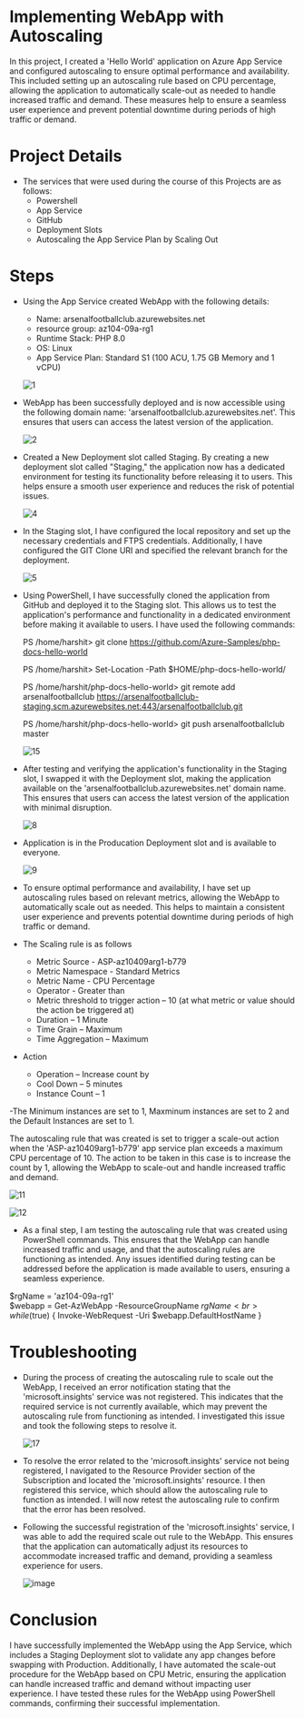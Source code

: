 # Implementing WebApp with Autoscaling

In this project, I created a 'Hello World' application on Azure App Service and configured autoscaling to ensure optimal performance and availability. This included setting up an autoscaling rule based on CPU percentage, allowing the application to automatically scale-out as needed to handle increased traffic and demand. These measures help to ensure a seamless user experience and prevent potential downtime during periods of high traffic or demand.

# Project Details
 - The services that were used during the course of this Projects are as follows:
     - Powershell 
     - App Service
     - GitHub
     - Deployment Slots
     - Autoscaling the App Service Plan by Scaling Out 
   

# Steps

- Using the App Service created WebApp with the following details:
   - Name: arsenalfootballclub.azurewebsites.net
   - resource group: az104-09a-rg1
   - Runtime Stack: PHP 8.0   
   - OS: Linux
   - App Service Plan: Standard S1 (100 ACU, 1.75 GB Memory and 1 vCPU)
   
  
  ![1](https://user-images.githubusercontent.com/106948902/236281797-1a60d2cc-e0bc-4c1d-b9cd-b6f10228cfdf.jpg)
 

- WebApp has been successfully deployed and is now accessible using the following domain name: 'arsenalfootballclub.azurewebsites.net'. This ensures that users can access the latest version of the application.
 
 
  ![2](https://user-images.githubusercontent.com/106948902/236281877-cd484dd6-c0af-4328-baef-46565f911fea.jpg)

   
- Created a New Deployment slot called Staging. By creating a new deployment slot called "Staging," the application now has a dedicated environment for testing its functionality before releasing it to users. This helps ensure a smooth user experience and reduces the risk of potential issues.

  ![4](https://user-images.githubusercontent.com/106948902/236282009-043b006d-590e-4950-bc54-962e78868545.jpg)

- In the Staging slot, I have configured the local repository and set up the necessary credentials and FTPS credentials. Additionally, I have configured the GIT Clone URI and specified the relevant branch for the deployment.

  ![5](https://user-images.githubusercontent.com/106948902/236282145-7670d489-bf58-4279-b9bc-f5e6e45d31e4.jpg)

- Using PowerShell, I have successfully cloned the application from GitHub and deployed it to the Staging slot. This allows us to test the application's performance and functionality in a dedicated environment before making it available to users. I have used the following commands:

  PS /home/harshit> git clone https://github.com/Azure-Samples/php-docs-hello-world <br>

  PS /home/harshit> Set-Location -Path $HOME/php-docs-hello-world/ <br>

  PS /home/harshit/php-docs-hello-world> git remote add arsenalfootballclub https://arsenalfootballclub-staging.scm.azurewebsites.net:443/arsenalfootballclub.git <br>

  PS /home/harshit/php-docs-hello-world> git push arsenalfootballclub master  

  ![15](https://user-images.githubusercontent.com/106948902/236282426-18f93993-a6a1-4d55-8d75-56fb1b830b03.png)

- After testing and verifying the application's functionality in the Staging slot, I swapped it with the Deployment slot, making the application available on the 'arsenalfootballclub.azurewebsites.net' domain name. This ensures that users can access the latest version of the application with minimal disruption.

  ![8](https://user-images.githubusercontent.com/106948902/236282525-8a2b072e-2e81-4b4b-96aa-8989a07f2294.jpg)

- Application is in the Producation Deployment slot and is available to everyone.  
  
  ![9](https://user-images.githubusercontent.com/106948902/236282751-b3acfdbd-b953-4ed6-9109-f4fa2ab9ef04.jpg)
- To ensure optimal performance and availability, I have set up autoscaling rules based on relevant metrics, allowing the WebApp to automatically scale out as needed. This helps to maintain a consistent user experience and prevents potential downtime during periods of high traffic or demand.

- The Scaling rule is as follows 
  - Metric Source - ASP-az10409arg1-b779
  - Metric Namespace - Standard Metrics
  - Metric Name - CPU Percentage
  - Operator - Greater than
  - Metric threshold to trigger action – 10 (at what metric or value should the action be triggered at)
  - Duration – 1 Minute
  - Time Grain – Maximum
  - Time Aggregation – Maximum

- Action
  - Operation – Increase count by
  - Cool Down – 5 minutes
  - Instance Count – 1
  
-The Minimum instances are set to 1, Maxminum instances are set to 2 and the Default Instances are set to 1.
 
The autoscaling rule that was created is set to trigger a scale-out action when the 'ASP-az10409arg1-b779' app service plan exceeds a maximum CPU percentage of 10. The action to be taken in this case is to increase the count by 1, allowing the WebApp to scale-out and handle increased traffic and demand. 


  ![11](https://user-images.githubusercontent.com/106948902/236282604-aa0ccf78-9e4f-4ef7-95e6-8e708275909d.jpg)

  ![12](https://user-images.githubusercontent.com/106948902/236282625-3de893cf-28b1-4d4a-a544-517fa45d7deb.jpg)

- As a final step, I am testing the autoscaling rule that was created using PowerShell commands. This ensures that the WebApp can handle increased traffic and usage, and that the autoscaling rules are functioning as intended. Any issues identified during testing can be addressed before the application is made available to users, ensuring a seamless experience.

$rgName = 'az104-09a-rg1' <br>
$webapp = Get-AzWebApp -ResourceGroupName $rgName <br>
while ($true) { Invoke-WebRequest -Uri $webapp.DefaultHostName }

   
# Troubleshooting

- During the process of creating the autoscaling rule to scale out the WebApp, I received an error notification stating that the 'microsoft.insights' service was not registered. This indicates that the required service is not currently available, which may prevent the autoscaling rule from functioning as intended. I investigated this issue and took the following steps to resolve it.

   ![17](https://user-images.githubusercontent.com/106948902/236285615-cf3cdb0a-e89a-47ca-91e2-466fe5f02454.jpg)


- To resolve the error related to the 'microsoft.insights' service not being registered, I navigated to the Resource Provider section of the Subscription and located the 'microsoft.insights' resource. I then registered this service, which should allow the autoscaling rule to function as intended. I will now retest the autoscaling rule to confirm that the error has been resolved.
    
- Following the successful registration of the 'microsoft.insights' service, I was able to add the required scale out rule to the WebApp. This ensures that the application can automatically adjust its resources to accommodate increased traffic and demand, providing a seamless experience for users.

   ![image](https://user-images.githubusercontent.com/106948902/236286457-53848c27-6de5-46e4-812d-09490d29a887.png)


# Conclusion

 I have successfully implemented the WebApp using the App Service, which includes a Staging Deployment slot to validate any app changes before swapping with Production. Additionally, I have automated the scale-out procedure for the WebApp based on CPU Metric, ensuring the application can handle increased traffic and demand without impacting user experience. I have tested these rules for the WebApp using PowerShell commands, confirming their successful implementation.

